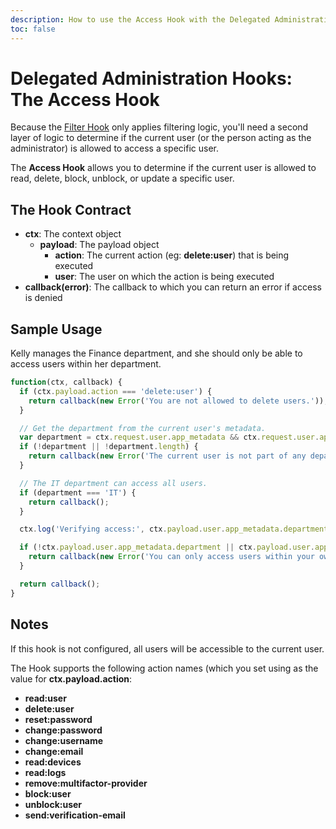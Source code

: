 ```yaml
---
description: How to use the Access Hook with the Delegated Administration
toc: false
---
```

# Delegated Administration Hooks: The Access Hook

Because the [Filter Hook](/extensions/delegated-admin-hooks/filter) only applies filtering logic, you'll need a second layer of logic to determine if the current user (or the person acting as the administrator) is allowed to access a specific user. 

The **Access Hook** allows you to determine if the current user is allowed to read, delete, block, unblock, or update a specific user.

## The Hook Contract

 - **ctx**: The context object
   - **payload**: The payload object
     - **action**: The current action (eg: **delete:user**) that is being executed
     - **user**: The user on which the action is being executed
 - **callback(error)**: The callback to which you can return an error if access is denied

## Sample Usage

Kelly manages the Finance department, and she should only be able to access users within her department.

```js
function(ctx, callback) {
  if (ctx.payload.action === 'delete:user') {
    return callback(new Error('You are not allowed to delete users.'));
  }

  // Get the department from the current user's metadata.
  var department = ctx.request.user.app_metadata && ctx.request.user.app_metadata.department;
  if (!department || !department.length) {
    return callback(new Error('The current user is not part of any department.'));
  }

  // The IT department can access all users.
  if (department === 'IT') {
    return callback();
  }

  ctx.log('Verifying access:', ctx.payload.user.app_metadata.department, department);

  if (!ctx.payload.user.app_metadata.department || ctx.payload.user.app_metadata.department !== department) {
    return callback(new Error('You can only access users within your own department.'));
  }

  return callback();
}
```

## Notes

If this hook is not configured, all users will be accessible to the current user.

The Hook supports the following action names (which you set using as the value for **ctx.payload.action**:

- **read:user**
- **delete:user**
- **reset:password**
- **change:password**
- **change:username**
- **change:email**
- **read:devices**
- **read:logs**
- **remove:multifactor-provider**
- **block:user**
- **unblock:user**
- **send:verification-email**